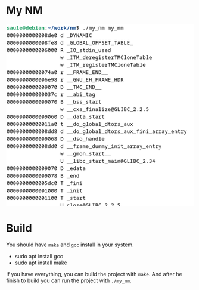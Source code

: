 # My NM
![project](https://github.com/S4ule/my_nm/blob/main/doc/screenshot.png?raw=true)

# Build
You should have `make` and `gcc` install in your system.
- sudo apt install gcc
- sudo apt install make

If you have everything, you can build the project with `make`.
And after he finish to build you can run the project with `./my_nm`.
